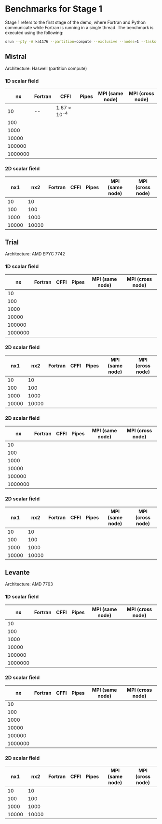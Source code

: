 # Benchmarks for Stage 1

Stage 1 refers to the first stage of the demo, where Fortran and Python communicate while Fortran is running in a single thread. The benchmark is executed using the following:

```bash
srun --pty -A ka1176 --partition=compute --exclusive --nodes=1 --tasks-per-node=1 --time=00:10:00 ./my_demo <nx1> <nx2>
```

## Mistral

Architecture: Haswell (partition compute)

### 1D scalar field

|  nx     | Fortran |  CFFI  | Pipes | MPI (same node)  | MPI (cross node)
|------   |---------|--------|-------|------------------|------------------
| 10      |  --     |   $1.67 \times 10^{-4}$ ||||
| 100     ||||||
| 1000    ||||||
| 10000   ||||||
| 100000  ||||||
| 1000000 ||||||

### 2D scalar field

|  nx1    |  nx2    | Fortran |  CFFI  | Pipes | MPI (same node) | MPI (cross node)
|------   |---------|---------|--------|-------|-----------------|------------------
| 10      | 10      ||||||
| 100     | 100     ||||||
| 1000    | 1000    ||||||
| 10000   | 10000   ||||||


## Trial

Architecture: AMD EPYC 7742

### 1D scalar field

|  nx     | Fortran |  CFFI  | Pipes | MPI (same node)  | MPI (cross node)
|------   |---------|--------|-------|------------------|------------------
| 10      ||||||
| 100     ||||||
| 1000    ||||||
| 10000   ||||||
| 100000  ||||||
| 1000000 ||||||

### 2D scalar field

|  nx1    |  nx2    | Fortran |  CFFI  | Pipes | MPI (same node) | MPI (cross node)
|------   |---------|---------|--------|-------|-----------------|------------------
| 10      | 10      ||||||
| 100     | 100     ||||||
| 1000    | 1000    ||||||
| 10000   | 10000   ||||||

### 2D scalar field

|  nx     | Fortran |  CFFI  | Pipes | MPI (same node)  | MPI (cross node)
|------   |---------|--------|-------|------------------|------------------
| 10      ||||||
| 100     ||||||
| 1000    ||||||
| 10000   ||||||
| 100000  ||||||
| 1000000 ||||||

### 2D scalar field

|  nx1    |  nx2    | Fortran |  CFFI  | Pipes | MPI (same node) | MPI (cross node)
|------   |---------|---------|--------|-------|-----------------|------------------
| 10      | 10      ||||||
| 100     | 100     ||||||
| 1000    | 1000    ||||||
| 10000   | 10000   ||||||



## Levante

Architecture: AMD 7763

### 1D scalar field

|  nx     | Fortran |  CFFI  | Pipes | MPI (same node)  | MPI (cross node)
|------   |---------|--------|-------|------------------|------------------
| 10      ||||||
| 100     ||||||
| 1000    ||||||
| 10000   ||||||
| 100000  ||||||
| 1000000 ||||||

### 2D scalar field

|  nx     | Fortran |  CFFI  | Pipes | MPI (same node)  | MPI (cross node)
|------   |---------|--------|-------|------------------|------------------
| 10      ||||||
| 100     ||||||
| 1000    ||||||
| 10000   ||||||
| 100000  ||||||
| 1000000 ||||||

### 2D scalar field

|  nx1    |  nx2    | Fortran |  CFFI  | Pipes | MPI (same node) | MPI (cross node)
|------   |---------|---------|--------|-------|-----------------|------------------
| 10      | 10      ||||||
| 100     | 100     ||||||
| 1000    | 1000    ||||||
| 10000   | 10000   ||||||
